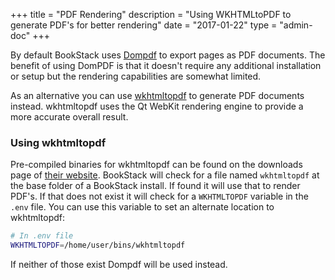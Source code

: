 +++
title = "PDF Rendering"
description = "Using WKHTMLtoPDF to generate PDF's for better rendering"
date = "2017-01-22"
type = "admin-doc"
+++

By default BookStack uses [Dompdf](https://github.com/dompdf/dompdf) to export pages as PDF documents. The benefit of using DomPDF is that it doesn't require any additional installation or setup but the rendering capabilities are somewhat limited.

As an alternative you can use [wkhtmltopdf](http://wkhtmltopdf.org/) to generate PDF documents instead. wkhtmltopdf uses the Qt WebKit rendering engine to provide a more accurate overall result.

### Using wkhtmltopdf

Pre-compiled binaries for wkhtmltopdf can be found on the downloads page of [their website](http://wkhtmltopdf.org/downloads.html). BookStack will check for a file named `wkhtmltopdf` at the base folder of a BookStack install. If found it will use that to render PDF's. If that does not exist it will check for a `WKHTMLTOPDF` variable in the `.env` file. You can use this variable to set an alternate location to wkhtmltopdf:

```bash
# In .env file
WKHTMLTOPDF=/home/user/bins/wkhtmltopdf
```

If neither of those exist Dompdf will be used instead.
